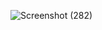 ![Screenshot (282)](https://github.com/user-attachments/assets/bb97121e-37f0-40e6-9c22-27a8c9ae2d24)
